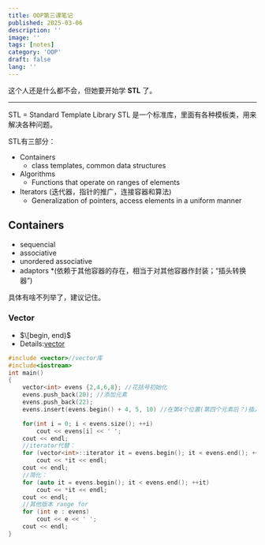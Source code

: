 ```yaml
---
title: OOP第三课笔记
published: 2025-03-06
description: ''
image: ''
tags: [notes]
category: 'OOP'
draft: false 
lang: ''
---
```

这个人还是什么都不会，但她要开始学 **STL** 了。

---
STL = Standard Template Library
STL 是一个标准库，里面有各种模板类，用来解决各种问题。

STL有三部分：
- Containers
    - class templates, common data structures
- Algorithms
    - Functions that operate on ranges of elements
- Iterators (迭代器，指针的推广，连接容器和算法)
    - Generalization of pointers, access elements in a uniform manner

## Containers
- sequencial
- associative
- unordered associative
- adaptors \*(依赖于其他容器的存在，相当于对其他容器作封装；“插头转换器”)

具体有啥不列举了，建议记住。

### Vector
- $\[begin, end)$
- Details:[vector](https://en.cppreference.com/w/cpp/container/vector)

```cpp
#include <vector>//vector库
#include<iostream>
int main()
{
    vector<int> evens {2,4,6,8}; //花括号初始化
    evens.push_back(20); //添加元素
    evens.push_back(22);
    evens.insert(evens.begin() + 4, 5, 10) //在第4个位置(第四个元素后？)插入5个10

    for(int i = 0; i < evens.size(); ++i)
        cout << evens[i] << ' ';
    cout << endl;
    //iterator代替：
    for (vector<int>::iterator it = evens.begin(); it < evens.end(); ++it)
        cout << *it << endl;
    cout << endl;
    //简化：
    for (auto it = evens.begin(); it < evens.end(); ++it)
        cout << *it << endl;
    cout << endl;
    //其他版本 range for
    for (int e : evens)
        cout << e << ' ';
    cout << endl;
}
```
